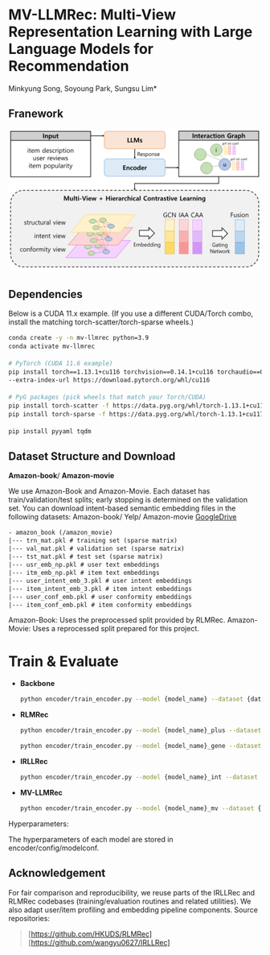# MV-LLMRec: Multi-View Representation Learning with Large Language Models for Recommendation
Minkyung Song, Soyoung Park, Sungsu Lim*

## Franework
<img src='framework.png' />

## Dependencies
Below is a CUDA 11.x example. (If you use a different CUDA/Torch combo, install the matching torch-scatter/torch-sparse wheels.)

```bash
conda create -y -n mv-llmrec python=3.9
conda activate mv-llmrec

# PyTorch (CUDA 11.6 example)
pip install torch==1.13.1+cu116 torchvision==0.14.1+cu116 torchaudio==0.13.1 \
--extra-index-url https://download.pytorch.org/whl/cu116

# PyG packages (pick wheels that match your Torch/CUDA)
pip install torch-scatter -f https://data.pyg.org/whl/torch-1.13.1+cu117.html
pip install torch-sparse -f https://data.pyg.org/whl/torch-1.13.1+cu117.html

pip install pyyaml tqdm
```

## Dataset Structure and Download

**Amazon-book**/ **Amazon-movie**

We use Amazon-Book and Amazon-Movie. Each dataset has train/validation/test splits; early stopping is determined on the validation set.
You can download intent-based semantic embedding files in the following datasets:
Amazon-book/ Yelp/ Amazon-movie [GoogleDrive](https://drive.google.com/drive/folders/1rd2cppCrpoydvI1yvg5sIK2S68sBcn70?usp=sharing)

```plaintext
- amazon_book (/amazon_movie)
|--- trn_mat.pkl # training set (sparse matrix)
|--- val_mat.pkl # validation set (sparse matrix)
|--- tst_mat.pkl # test set (sparse matrix)
|--- usr_emb_np.pkl # user text embeddings
|--- itm_emb_np.pkl # item text embeddings
|--- user_intent_emb_3.pkl # user intent embeddings
|--- item_intent_emb_3.pkl # item intent embeddings
|--- user_conf_emb.pkl # user conformity embeddings
|--- item_conf_emb.pkl # item conformity embeddings
```
Amazon-Book: Uses the preprocessed split provided by RLMRec.
Amazon-Movie: Uses a reprocessed split prepared for this project.

# Train & Evaluate

- **Backbone**
  ```bash
  python encoder/train_encoder.py --model {model_name} --dataset {dataset} --cuda 0

- **RLMRec**
  ```bash
  python encoder/train_encoder.py --model {model_name}_plus --dataset {dataset} --cuda 0
  ```
  ```bash
  python encoder/train_encoder.py --model {model_name}_gene --dataset {dataset} --cuda 0

- **IRLLRec**
  ```bash
  python encoder/train_encoder.py --model {model_name}_int --dataset movie --cuda 0

- **MV-LLMRec**
  ```bash
  python encoder/train_encoder.py --model {model_name}_mv --dataset {dataset} --cuda 0

Hyperparameters:

The hyperparameters of each model are stored in encoder/config/modelconf.

## Acknowledgement

For fair comparison and reproducibility, we reuse parts of the IRLLRec and RLMRec codebases (training/evaluation routines and related utilities). We also adapt user/item profiling and embedding pipeline components. Source repositories:

> [https://github.com/HKUDS/RLMRec]
> [https://github.com/wangyu0627/IRLLRec]

